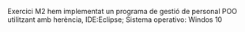 Exercici M2 hem implementat un programa de gestió de personal  POO utilitzant amb herència,
IDE:Eclipse;
Sistema operativo: Windos 10
